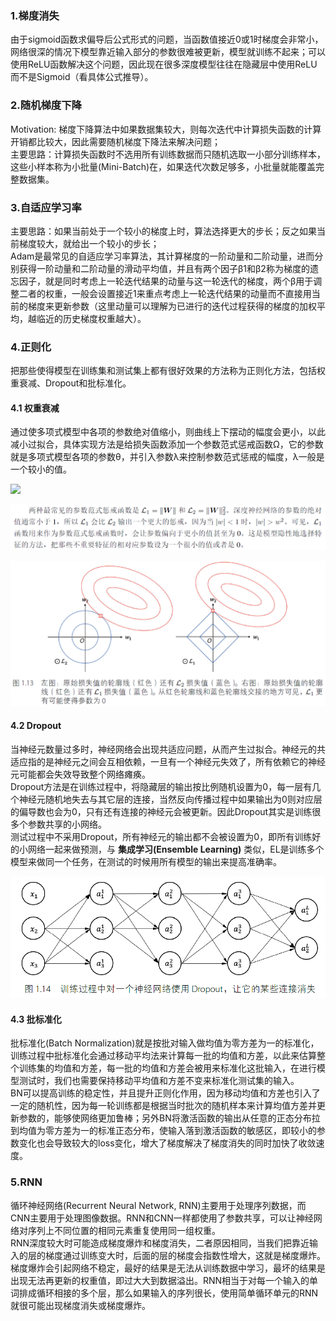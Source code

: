 ### 1.梯度消失
由于sigmoid函数求偏导后公式形式的问题，当函数值接近0或1时梯度会非常小，网络很深的情况下模型靠近输入部分的参数很难被更新，模型就训练不起来；可以使用ReLU函数解决这个问题，因此现在很多深度模型往往在隐藏层中使用ReLU而不是Sigmoid（看具体公式推导）。
### 2.随机梯度下降
Motivation: 梯度下降算法中如果数据集较大，则每次迭代中计算损失函数的计算开销都比较大，因此需要随机梯度下降法来解决问题；  
主要思路：计算损失函数时不选用所有训练数据而只随机选取一小部分训练样本，这些小样本称为小批量(Mini-Batch)在，如果迭代次数足够多，小批量就能覆盖完整数据集。
### 3.自适应学习率
主要思路：如果当前处于一个较小的梯度上时，算法选择更大的步长；反之如果当前梯度较大，就给出一个较小的步长；  
Adam是最常见的自适应学习率算法，其计算梯度的一阶动量和二阶动量，进而分别获得一阶动量和二阶动量的滑动平均值，并且有两个因子β1和β2称为梯度的遗忘因子，就是同时考虑上一轮迭代结果的动量与这一轮迭代的梯度，两个β用于调整二者的权重，一般会设置接近1来重点考虑上一轮迭代结果的动量而不直接用当前的梯度来更新参数（这里动量可以理解为已进行的迭代过程获得的梯度的加权平均，越临近的历史梯度权重越大）。
### 4.正则化
把那些使得模型在训练集和测试集上都有很好效果的方法称为正则化方法，包括权重衰减、Dropout和批标准化。
#### 4.1 权重衰减
通过使多项式模型中各项的参数绝对值缩小，则曲线上下摆动的幅度会更小，以此减小过拟合，具体实现方法是给损失函数添加一个参数范式惩戒函数Ω，它的参数就是多项式模型各项的参数θ，并引入参数λ来控制参数范式惩戒的幅度，λ一般是一个较小的值。

![](https://latex.codecogs.com/svg.image?L_{total}=L(y,\widehat{y})&plus;\lambda&space;\Omega&space;(\Theta&space;))

![](https://github.com/DominoWantToStudy/Interview/blob/master/pic/%E5%8F%82%E6%95%B0%E8%8C%83%E5%BC%8F%E6%83%A9%E6%88%92%E5%87%BD%E6%95%B01.PNG)

![](https://github.com/DominoWantToStudy/Interview/blob/master/pic/%E5%8F%82%E6%95%B0%E8%8C%83%E5%BC%8F%E6%83%A9%E6%88%92%E5%87%BD%E6%95%B02.PNG)
#### 4.2 Dropout
当神经元数量过多时，神经网络会出现共适应问题，从而产生过拟合。神经元的共适应指的是神经元之间会互相依赖，一旦有一个神经元失效了，所有依赖它的神经元可能都会失效导致整个网络瘫痪。  
Dropout方法是在训练过程中，将隐藏层的输出按比例随机设置为0，每一层有几个神经元随机地失去与其它层的连接，当然反向传播过程中如果输出为0则对应层的偏导数也会为0，只有还有连接的神经元会被更新。因此Dropout其实是训练很多个参数共享的小网络。  
测试过程中不采用Dropout，所有神经元的输出都不会被设置为0，即所有训练好的小网络一起来做预测，与 __集成学习(Ensemble Learning)__ 类似，EL是训练多个模型来做同一个任务，在测试的时候用所有模型的输出来提高准确率。

![](https://github.com/DominoWantToStudy/Interview/blob/master/pic/Dropout.PNG)
#### 4.3 批标准化
批标准化(Batch Normalization)就是按批对输入做均值为零方差为一的标准化，训练过程中批标准化会通过移动平均法来计算每一批的均值和方差，以此来估算整个训练集的均值和方差，每一批的均值和方差会被用来标准化这批输入，在进行模型测试时，我们也需要保持移动平均值和方差不变来标准化测试集的输入。  
BN可以提高训练的稳定性，并且提升正则化作用，因为移动均值和方差也引入了一定的随机性，因为每一轮训练都是根据当时批次的随机样本来计算均值方差并更新参数的，能够使网络更加鲁棒；另外BN将激活函数的输出从任意的正态分布拉到均值为零方差为一的标准正态分布，使输入落到激活函数的敏感区，即较小的参数变化也会导致较大的loss变化，增大了梯度解决了梯度消失的同时加快了收敛速度。
### 5.RNN
循环神经网络(Recurrent Neural Network, RNN)主要用于处理序列数据，而CNN主要用于处理图像数据。RNN和CNN一样都使用了参数共享，可以让神经网络对序列上不同位置的相同元素重复使用同一组权重。  
RNN深度较大时可能造成梯度爆炸和梯度消失，二者原因相同，当我们把靠近输入的层的梯度通过训练变大时，后面的层的梯度会指数性增大，这就是梯度爆炸。梯度爆炸会引起网络不稳定，最好的结果是无法从训练数据中学习，最坏的结果是出现无法再更新的权重值，即过大大到数据溢出。RNN相当于对每一个输入的单词排成循环相接的多个层，那么如果输入的序列很长，使用简单循环单元的RNN就很可能出现梯度消失或梯度爆炸。  
![]()
